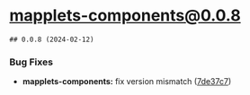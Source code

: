 # mapplets-components@0.0.8

    ## 0.0.8 (2024-02-12)


### Bug Fixes

* **mapplets-components:** fix version mismatch ([7de37c7](https://github.com/mapplesorg/mapplets/commit/7de37c7c98097d7cdc03c91f25e672498b89f538))


  
